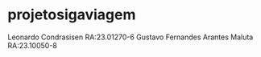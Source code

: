 # projetosigaviagem
Leonardo Condrasisen RA:23.01270-6
Gustavo Fernandes Arantes Maluta RA:23.10050-8